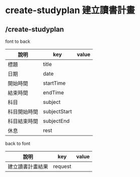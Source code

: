 # create-studyplan 建立讀書計畫
## /create-studyplan
font to back

| 說明         | key          | value |
| ------------ | ------------ | ----- |
| 標題         | title       |       |
| 日期         | date       |       |
| 開始時間     | startTime    |       |
| 結束時間     | endTime      |       |
| 科目         | subject      |       |
| 科目開始時間 | subjectStart |       |
| 科目結束時間 | subjectEnd   |       |
| 休息         | rest         |       |


back to font

| 說明         | key     | value |
| ------------ | ------- | ----- |
| 建立讀書計畫結果 | request |       |
